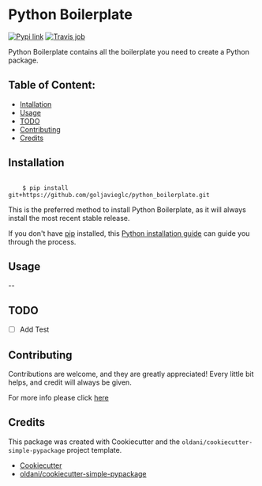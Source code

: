 # Python Boilerplate

[![Pypi link](https://img.shields.io/pypi/v/python_boilerplate.svg)](https://pypi.python.org/pypi/python_boilerplate)
[![Travis job](https://img.shields.io/travis/goljavi/python_boilerplate.svg)](https://travis-ci.org/goljavi/python_boilerplate)

Python Boilerplate contains all the boilerplate you need to create a Python package.

## Table of Content:

- [Intallation](#installation)
- [Usage](#usage)
- [TODO](#todo)
- [Contributing](#contributing)
- [Credits](#credits)

## Installation

```batch

    $ pip install git+https://github.com/goljavieglc/python_boilerplate.git
```

This is the preferred method to install Python Boilerplate, as it will always
install the most recent stable release.

If you don't have [pip](https://pip.pypa.io) installed, this
[Python installation guide](http://docs.python-guide.org/en/latest/starting/installation/)
can guide you through the process.

## Usage

--

## TODO

- [ ] Add Test

## Contributing

Contributions are welcome, and they are greatly appreciated! Every
little bit helps, and credit will always be given.

For more info please click [here](./CONTRIBUTING.md)

## Credits

This package was created with Cookiecutter and the `oldani/cookiecutter-simple-pypackage` project template.

- [Cookiecutter](https://github.com/audreyr/cookiecutter)
- [oldani/cookiecutter-simple-pypackage](https://github.com/oldani/cookiecutter-simple-pypackage)
